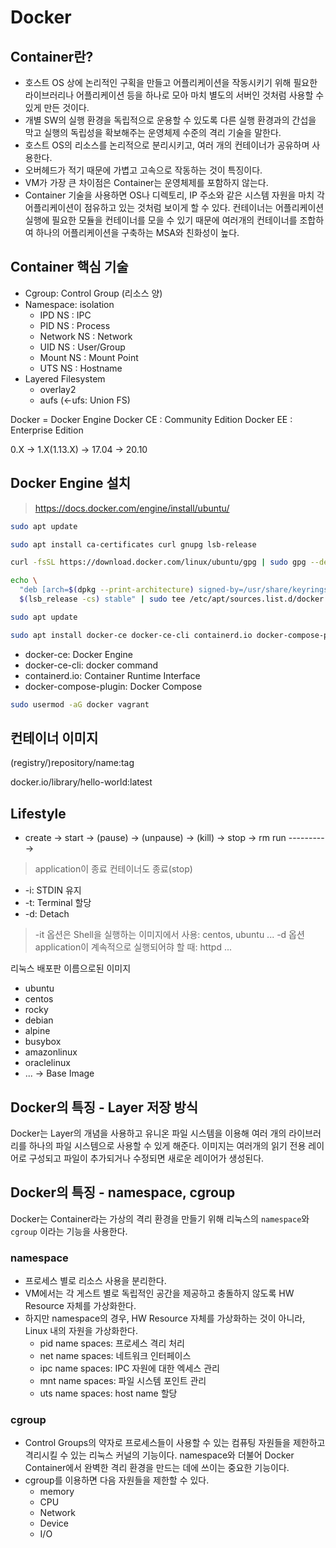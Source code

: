 # Docker

## Container란?

- 호스트 OS 상에 논리적인 구획을 만들고 어플리케이션을 작동시키기 위해 필요한 라이브러리나 어플리케이션 등을 하나로 모아 마치 별도의 서버인 것처럼 사용할 수 있게 만든 것이다.
- 개별 SW의 실행 환경을 독립적으로 운용할 수 있도록 다른 실행 환경과의 간섭을 막고 실행의 독립성을 확보해주는 운영체제 수준의 격리 기술을 말한다.
- 호스트 OS의 리소스를 논리적으로 분리시키고, 여러 개의 컨테이너가 공유하며 사용한다.
- 오버헤드가 적기 때문에 가볍고 고속으로 작동하는 것이 특징이다.
- VM가 가장 큰 차이점은 Container는 운영체제를 포함하지 않는다.
- Container 기술을 사용하면 OS나 디렉토리, IP 주소와 같은 시스템 자원을 마치 각 어플리케이션이 점유하고 있는 것처럼 보이게 할 수 있다. 컨테이너는 어플리케이션 실행에 필요한 모듈을 컨테이너를 모을 수 있기 때문에 여러개의 컨테이너를 조합하여 하나의 어플리케이션을 구축하는 MSA와 친화성이 높다.


## Container 핵심 기술

- Cgroup: Control Group (리소스 양)
- Namespace: isolation
	- IPD NS : IPC
	- PID NS : Process
	- Network NS : Network
	- UID NS : User/Group
	- Mount NS : Mount Point
	- UTS NS : Hostname
- Layered Filesystem
	- overlay2
	- aufs (<-ufs: Union FS)

Docker = Docker Engine
Docker CE : Community Edition
Docker EE : Enterprise Edition

0.X -> 1.X(1.13.X) -> 17.04 -> 20.10

## Docker Engine 설치

> https://docs.docker.com/engine/install/ubuntu/

``` bash
sudo apt update
```

``` bash
sudo apt install ca-certificates curl gnupg lsb-release
```

``` bash
curl -fsSL https://download.docker.com/linux/ubuntu/gpg | sudo gpg --dearmor -o /usr/share/keyrings/docker-archive-keyring.gpg
```

``` bash
echo \
  "deb [arch=$(dpkg --print-architecture) signed-by=/usr/share/keyrings/docker-archive-keyring.gpg] https://download.docker.com/linux/ubuntu \
  $(lsb_release -cs) stable" | sudo tee /etc/apt/sources.list.d/docker.list > /dev/null
```

``` bash
sudo apt update
```

``` bash
sudo apt install docker-ce docker-ce-cli containerd.io docker-compose-plugin
```

- docker-ce: Docker Engine
- docker-ce-cli: docker command
- containerd.io: Container Runtime Interface
- docker-compose-plugin: Docker Compose


``` bash
sudo usermod -aG docker vagrant
```


## 컨테이너 이미지

(registry/)repository/name:tag

docker.io/library/hello-world:latest

## Lifestyle

- create -> start -> (pause) -> (unpause) -> (kill) -> stop -> rm run ---------->

> application이 종료
> 컨테이너도 종료(stop)

- -i: STDIN 유지
- -t: Terminal 할당
- -d: Detach

> -it 옵션은 Shell을 실행하는 이미지에서 사용: centos, ubuntu ... -d 옵션 application이 계속적으로 실행되어햐 할 때: httpd ...

리눅스 배포판 이름으로된 이미지

- ubuntu
- centos
- rocky
- debian
- alpine
- busybox
- amazonlinux
- oraclelinux
- ... -> Base Image


## Docker의 특징 - Layer 저장 방식

Docker는 Layer의 개념을 사용하고 유니온 파일 시스템을 이용해 여러 개의 라이브러리를 하나의 파일 시스템으로 사용할 수 있게 해준다. 이미지는 여러개의 읽기 전용 레이어로 구성되고 파일이 추가되거나 수정되면 새로운 레이어가 생성된다.


## Docker의 특징 - namespace, cgroup

Docker는 Container라는 가상의 격리 환경을 만들기 위해 리눅스의 `namespace`와 `cgroup` 이라는 기능을 사용한다.

### namespace

- 프로세스 별로 리소스 사용을 분리한다.
- VM에서는 각 게스트 별로 독립적인 공간을 제공하고 충돌하지 않도록 HW Resource 자체를 가상화한다.
- 하지만 namespace의 경우, HW Resource 자체를 가상화하는 것이 아니라, Linux 내의 자원을 가상화한다.
  - pid name spaces: 프로세스 격리 처리
  - net name spaces: 네트워크 인터페이스
  - ipc name spaces: IPC 자원에 대한 엑세스 관리
  - mnt name spaces: 파일 시스템 포인트 관리
  - uts name spaces: host name 할당


### cgroup

- Control Groups의 약자로 프로세스들이 사용할 수 있는 컴퓨팅 자원들을 제한하고 격리시킬 수 있는 리눅스 커널의 기능이다. namespace와 더불어 Docker Container에서 완벽한 격리 환경을 만드는 데에 쓰이는 중요한 기능이다.
- cgroup를 이용하면 다음 자원들을 제한할 수 있다.
  - memory
  - CPU
  - Network
  - Device
  - I/O

